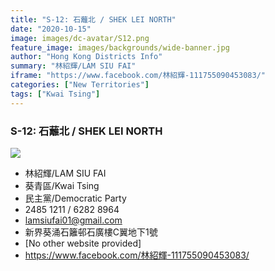 ```yaml
---
title: "S-12: 石蘺北 / SHEK LEI NORTH"
date: "2020-10-15"
image: images/dc-avatar/S12.png
feature_image: images/backgrounds/wide-banner.jpg
author: "Hong Kong Districts Info"
summary: "林紹輝/LAM SIU FAI"
iframe: "https://www.facebook.com/林紹輝-111755090453083/"
categories: ["New Territories"]
tags: ["Kwai Tsing"]
---
```


### S-12: 石蘺北 / SHEK LEI NORTH  
![](/images/dc-avatar/S12.png)  

 - 林紹輝/LAM SIU FAI  
 - 葵青區/Kwai Tsing  
 - 民主黨/Democratic Party  
 - 2485 1211 / 6282 8964  
 - lamsiufai01@gmail.com  
 - 新界葵涌石籬邨石廣樓C翼地下1號  
 - [No other website provided]  
 - https://www.facebook.com/林紹輝-111755090453083/
